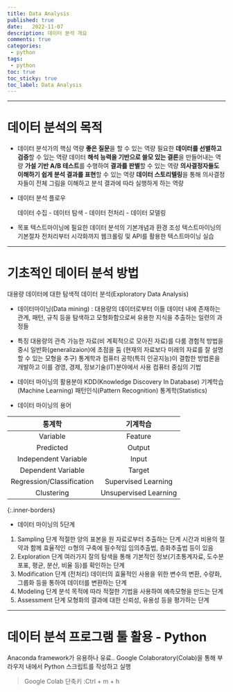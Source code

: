 ```yaml
---
title: Data Analysis
published: true
date:   2022-11-07
description: 데이터 분석 개요
comments: true
categories:
 - python
tags:
 - python
toc: true
toc_sticky: true
toc_label: Data Analysis
---
```

---
# 데이터 분석의 목적
* 데이터 분석가의 핵심 역량
**좋은 질문**을 할 수 있는 역량
필요한 **데이터를 선별하고 검증**할 수 있는 역량
데이터 **해석 능력을 기반으로 쓸모 있는 결론**을 만들어내는 역량
**가설 기반 A/B 테스트**를 수행하여 **결과를 판별**할 수 있는 역량
**의사결정자들도 이해하기 쉽게 분석 결과를 표현**할 수 있는 역량
**데이터 스토리텔링**을 통해 의사결정자들이 전체 그림을 이해하고 분석 결과에 따라 실행하게 하는 역량

* 데이터 분석 플로우

    데이터 수집 - 데이터 탐색 - 데이터 전처리 - 데이터 모델링

* 목표
텍스트마이닝에 필요한 데이터 분석의 기본개념과 환경 조성
텍스트마이닝의 기본절차 전처리부터 시각화까지
웹크롤링 및 API를 활용한 텍스트마이닝 실습

---
# 기초적인 데이터 분석 방법
대용량 데이터에 대한 탐색적 데이터 분석(Exploratory Data Analysis)

* 데이터마이닝(Data mining)
: 대용량의 데이터로부터 이들 데이터 내에 존재하는 관계, 패턴, 규칙 등을 탐색하고 모형화함으로써 유용한 지식을 추출하는 일련의 과정들

* 특징
대용량의 관측 가능한 자료(비 계획적으로 모아진 자료)를 다룸
경험적 방법을 중시
일반화(generalizaion)에 초점을 둠 (현재의 자료보다 미래의 자료를 잘 설명할 수 있는 모형을 추구)
통계학과 컴퓨터 공학(특히 인공지능)이 결합한 방법론을 개발하고 이를 경영, 경제, 정보기술(IT)분야에서 사용
컴퓨터 중심의 기법

* 데이터 마이닝의 활용분야
KDD(Knowledge Discovery In Database)
기계학습(Machine Learning)
패턴인식(Pattern Recognition)
통계학(Statistics)

* 데이터 마이닝의 용어

|통계학|기계학습
|:-:|:-:|
|Variable|Feature
|Predicted|Output
|Independent Variable|Input
|Dependent Variable|Target
|Regression/Classification|Supervised Learning
|Clustering|Unsupervised Learning
{:.inner-borders}

* 데이터 마이닝의 5단계
1. Sampling 단계
적절한 양의 표본을 원 자료로부터 추출하는 단계
시간과 비용의 절약과 함께 효율적인 ㅁ형의 구축에 필수적임
임의추출법, 층화추출법 등이 있음
2. Exploration 단계
여러가지 잘의 탐색을 통해 기본적인 정보(기초통계자료, 도수분포표, 평균, 분산, 비율 등)를 확인하는 단계
3. Modification 단계 (전처리)
데이터의 효율적인 사용을 위한 변수의 변환, 수량화, 그룹화 등을 통하여 데이터를 변환하는 단계
4. Modeling 단계
분석 목적에 따라 적절한 기법을 사용하여 예측모형을 만드는 단계
5. Assessment 단계
모형화의 결과에 대한 신뢰성, 유용성 등을 평가하는 단계

---
# 데이터 분석 프로그램 툴 활용 - Python
Anaconda framework가 유용하나 유료.. 
Google Colaboratory(Colab)을 통해 부라우저 내에서 Python 스크립트를 작성하고 실행

> Google Colab 단축키 :Ctrl + m + h